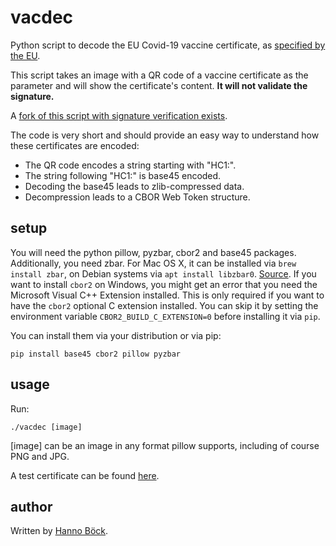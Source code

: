 # vacdec
Python script to decode the EU Covid-19 vaccine certificate, as [specified by the EU](https://ec.europa.eu/health/ehealth/covid-19_en).

This script takes an image with a QR code of a vaccine certificate as
the parameter and will show the certificate's content.
**It will not validate the signature.**

A [fork of this script with signature verification exists](https://github.com/HQJaTu/vacdec/tree/signature-verification).

The code is very short and should provide an easy way to understand
how these certificates are encoded:

* The QR code encodes a string starting with "HC1:".
* The string following "HC1:" is base45 encoded.
* Decoding the base45 leads to zlib-compressed data.
* Decompression leads to a CBOR Web Token structure.

## setup

You will need the python pillow, pyzbar, cbor2 and base45 packages. Additionally, you need zbar. For Mac OS X, it can be installed via `brew install zbar`, on Debian systems via `apt install libzbar0`. [Source](https://pypi.org/project/pyzbar/).
If you want to install `cbor2` on Windows, you might get an error that you need the Microsoft Visual C++ Extension installed. This is only required if you want to have the `cbor2` optional C extension installed. You can skip it by setting the environment variable `CBOR2_BUILD_C_EXTENSION=0` before installing it via `pip`.

You can install them via your distribution or via pip:

```
pip install base45 cbor2 pillow pyzbar
```

## usage

Run:

```
./vacdec [image]
```

[image] can be an image in any format pillow supports, including of
course PNG and JPG.

A test certificate can be found [here](https://github.com/Digitaler-Impfnachweis/certification-apis/tree/master/examples).

## author

Written by [Hanno Böck](https://hboeck.de/).
